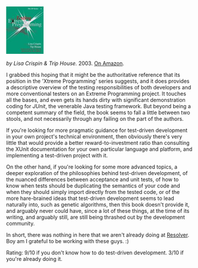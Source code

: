 <!--
.. title: Testing Extreme Programming
.. slug: testing-extreme-programming
.. date: 2007-03-20 09:52:39-05:00
.. tags: Books,Testing,Software
.. link: 
.. description: 
.. type: text
-->


![Testing Extreme Programming](/files/2007/03/testing-extreme-programming.jpg)

*by Lisa Crispin & Trip House.* 2003. [On Amazon](http://www.amazon.com/Testing-Extreme-Programming-Lisa-Crispin/dp/0321113551/).

I grabbed this hoping that it might be the authoritative reference that
its position in the 'Xtreme Programming' series suggests, and it does
provides a descriptive overview of the testing responsibilities of both
developers and more conventional testers on an Extreme Programming
project. It touches all the bases, and even gets its hands dirty with
significant demonstration coding for *JUnit*, the venerable Java testing
framework. But beyond being a competent summary of the field, the book
seems to fall a little between two stools, and not necessarily through
any failing on the part of the authors.

If you're looking for more pragmatic guidance for test-driven
development in your own project's technical environment, then obviously
there's very little that would provide a better reward-to-investment
ratio than consulting the XUnit documentation for your own particular
language and platform, and implementing a test-driven project with it.

On the other hand, if you're looking for some more advanced topics, a
deeper exploration of the philosophies behind test-driven development,
of the nuanced differences between acceptance and unit tests, of how to
know when tests should be duplicating the semantics of your code and
when they should simply import directly from the tested code, or of the
more hare-brained ideas that test-driven development seems to lead
naturally into, such as genetic algorithms, then this book doesn't
provide it, and arguably never could have, since a lot of these things,
at the time of its writing, and arguably still, are still being thrashed
out by the development community.

In short, there was nothing in here that we aren't already doing at
[Resolver](http://resolversystems.com/). Boy am I grateful to be working
with these guys. :)

Rating:
9/10 if you don't know how to do test-driven development.
3/10 if you're already doing it.